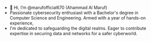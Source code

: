 - 👋 Hi, I’m @marufofficial670 (Ahammad Al Maruf)
- Passionate cybersecurity enthusiast with a Bachelor's degree in Computer Science and Engineering. Armed with a year of hands-on experience,
- I'm dedicated to safeguarding the digital realms. Eager to contribute expertise in securing data and networks for a safer cyberworld.

